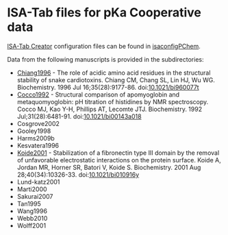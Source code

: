 # ISA-Tab files for pKa Cooperative data

[ISA-Tab Creator](http://isatab.sourceforge.net/tools.html) configuration files can be found in [isaconfigPChem](isaconfigPChem).

Data from the following manuscripts is provided in the subdirectories:

* [Chiang1996](Chiang1996) - The role of acidic amino acid residues in the structural stability of snake cardiotoxins. Chiang CM, Chang SL, Lin HJ, Wu WG.
Biochemistry. 1996 Jul 16;35(28):9177-86. doi:[10.1021/bi960077t](http://dx.doi.org/10.1021/bi960077t)
* [Cocco1992](Cocco1992) - Structural comparison of apomyoglobin and metaquomyoglobin: pH titration of histidines by NMR spectroscopy.  Cocco MJ, Kao Y-H, Phillips AT, Lecomte JTJ.  Biochemistry. 1992 Jul;31(28):6481-91.  doi:[10.1021/bi00143a018](http://dx.doi.org/10.1021/bi00143a018)
* Cosgrove2002
* Gooley1998
* Harms2009b
* Kesvatera1996
* [Koide2001](Koide2001) - Stabilization of a fibronectin type III domain by the removal of unfavorable electrostatic interactions on the protein surface.
Koide A, Jordan MR, Horner SR, Batori V, Koide S. Biochemistry. 2001 Aug 28;40(34):10326-33. doi:[10.1021/bi010916y](http://dx.doi.org/10.1021/bi010916y)
* Lund-katz2001
* Marti2000
* Sakurai2007
* Tan1995
* Wang1996
* Webb2010
* Wolff2001
